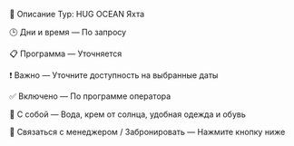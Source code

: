 📌 Описание
Тур: HUG OCEAN Яхта

🕒 Дни и время
— По запросу

📋 Программа
— Уточняется

❗ Важно
— Уточните доступность на выбранные даты

✅ Включено
— По программе оператора

🎒 С собой
— Вода, крем от солнца, удобная одежда и обувь

💬 Связаться с менеджером / Забронировать
— Нажмите кнопку ниже
